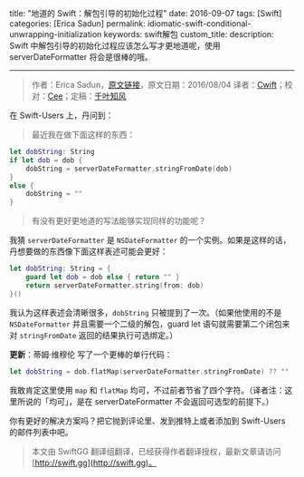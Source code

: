 title: "地道的 Swift：解包引导的初始化过程"
date: 2016-09-07
tags: [Swift]
categories: [Erica Sadun]
permalink: idiomatic-swift-conditional-unwrapping-initialization
keywords: swift解包
custom_title: 
description: Swift 中解包引导的初始化过程应该怎么写才更地道呢，使用 serverDateFormatter 将会是很棒的哦。

---
> 作者：Erica Sadun，[原文链接](http://ericasadun.com/2016/08/04/idiomatic-swift-conditional-unwrapping-initialization/)，原文日期：2016/08/04
> 译者：[Cwift](http://blog.csdn.net/cg1991130)；校对：[Cee](https://github.com/Cee)；定稿：[千叶知风](http://weibo.com/xiaoxxiao)
  








<!--此处开始正文-->

在 Swift-Users 上，丹问到：

> 最近我在做下面这样的东西：

```swift
let dobString: String
if let dob = dob {
    dobString = serverDateFormatter.stringFromDate(dob)
}
else {
    dobString = ""
}
```

> 有没有更好更地道的写法能够实现同样的功能呢？

<!--more-->

我猜 `serverDateFormatter` 是 `NSDateFormatter` 的一个实例。如果是这样的话，丹想要做的东西像下面这样表述可能会更好：

```swift
let dobString: String = {
    guard let dob = dob else { return "" }
    return serverDateFormatter.string(from: dob)
}()
```

我认为这样表述会清晰很多，`dobString` 只被提到了一次。（如果他使用的不是 `NSDateFormatter` 并且需要一个二级的解包，guard let 语句就需要第二个闭包来对 `stringFromDate` 返回的结果执行可选绑定。）

**更新**：蒂姆·维穆伦 写了一个更棒的单行代码：

```swift
let dobString = dob.flatMap(serverDateFormatter.stringFromDate) ?? ""
```

我敢肯定这里使用 `map` 和 `flatMap` 均可，不过前者节省了四个字符。（译者注：这里所说的「均可」，是在 serverDateFormatter 不会返回可选型的前提下。）

你有更好的解决方案吗？把它抛到评论里、发到推特上或者添加到 Swift-Users 的邮件列表中吧。

> 本文由 SwiftGG 翻译组翻译，已经获得作者翻译授权，最新文章请访问 [http://swift.gg](http://swift.gg)。